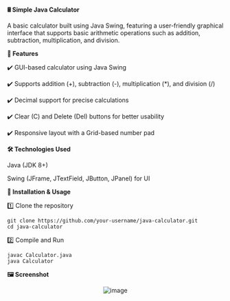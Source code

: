 **🖩 Simple Java Calculator**

A basic calculator built using Java Swing, featuring a user-friendly graphical interface that supports basic arithmetic operations such as addition, subtraction, multiplication, and division.

**📌 Features**

✔️ GUI-based calculator using Java Swing

✔️ Supports addition (+), subtraction (-), multiplication (*), and division (/)

✔️ Decimal support for precise calculations

✔️ Clear (C) and Delete (Del) buttons for better usability

✔️ Responsive layout with a Grid-based number pad

**🛠️ Technologies Used**

Java (JDK 8+)

Swing (JFrame, JTextField, JButton, JPanel) for UI

**🚀 Installation & Usage**

1️⃣ Clone the repository

    git clone https://github.com/your-username/java-calculator.git
    cd java-calculator
2️⃣ Compile and Run

    javac Calculator.java
    java Calculator
**🖼️ Screenshot**

<div align="center">
  
  ![image](https://github.com/user-attachments/assets/07bead0b-f56c-4883-b5e5-81f9a319ba1f)
</div>

